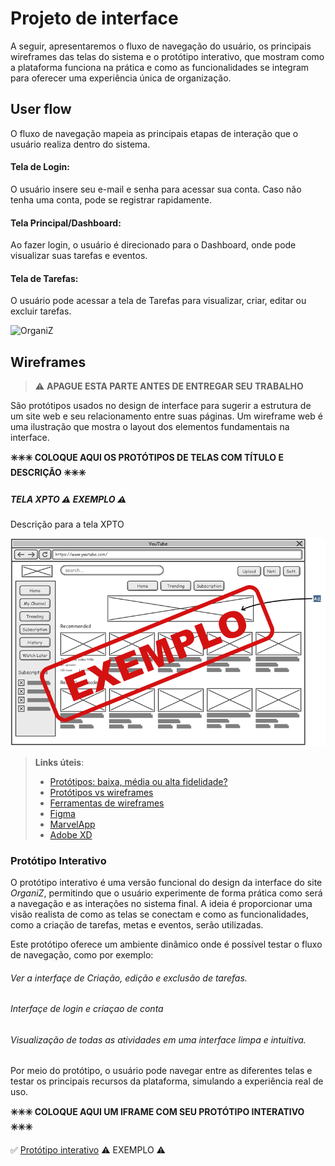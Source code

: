 
# Projeto de interface

A seguir, apresentaremos o fluxo de navegação do usuário, os principais wireframes das telas do sistema e o protótipo interativo, que mostram como a plataforma funciona na prática e como as funcionalidades se integram para oferecer uma experiência única de organização.

 ## User flow

O fluxo de navegação mapeia as principais etapas de interação que o usuário realiza dentro do sistema.

#### Tela de Login:

O usuário insere seu e-mail e senha para acessar sua conta. Caso não tenha uma conta, pode se registrar rapidamente.

#### Tela Principal/Dashboard:

Ao fazer login, o usuário é direcionado para o Dashboard, onde pode visualizar suas tarefas e eventos.

#### Tela de Tarefas:

O usuário pode acessar a tela de Tarefas para visualizar, criar, editar ou excluir tarefas.



![OrganiZ](https://github.com/user-attachments/assets/1230d5b6-5175-4db9-86d2-80011f72f6cf)


## Wireframes

> ⚠️ **APAGUE ESTA PARTE ANTES DE ENTREGAR SEU TRABALHO**

São protótipos usados no design de interface para sugerir a estrutura de um site web e seu relacionamento entre suas páginas. Um wireframe web é uma ilustração que mostra o layout dos elementos fundamentais na interface.

**✳️✳️✳️ COLOQUE AQUI OS PROTÓTIPOS DE TELAS COM TÍTULO E DESCRIÇÃO ✳️✳️✳️**

##### TELA XPTO ⚠️ EXEMPLO ⚠️

Descrição para a tela XPTO

![Exemplo de wireframe](images/exemplo-wireframe.png)

 
> **Links úteis**:
> - [Protótipos: baixa, média ou alta fidelidade?](https://medium.com/ladies-that-ux-br/prot%C3%B3tipos-baixa-m%C3%A9dia-ou-alta-fidelidade-71d897559135)
> - [Protótipos vs wireframes](https://www.nngroup.com/videos/prototypes-vs-wireframes-ux-projects/)
> - [Ferramentas de wireframes](https://rockcontent.com/blog/wireframes/)
> - [Figma](https://www.figma.com/)
> - [MarvelApp](https://marvelapp.com/developers/documentation/tutorials/)
> - [Adobe XD](https://www.adobe.com/br/products/xd.html#scroll)


### Protótipo Interativo

O protótipo interativo é uma versão funcional do design da interface do site *OrganiZ*, permitindo que o usuário experimente de forma prática como será a navegação e as interações no sistema final. A ideia é proporcionar uma visão realista de como as telas se conectam e como as funcionalidades, como a criação de tarefas, metas e eventos, serão utilizadas.

Este protótipo oferece um ambiente dinâmico onde é possível testar o fluxo de navegação, como por exemplo:

###### Ver a interfaçe de Criação, edição e exclusão de tarefas.

###### Interfaçe de login e criaçao de conta

###### Visualização de  todas as atividades em uma interface limpa e intuitiva.

Por meio do protótipo, o usuário pode navegar entre as diferentes telas e testar os principais recursos da plataforma, simulando a experiência real de uso.

**✳️✳️✳️ COLOQUE AQUI UM IFRAME COM SEU PROTÓTIPO INTERATIVO ✳️✳️✳️**

✅ [Protótipo interativo](https://marvelapp.com/prototype/4hd6091?emb=1&iosapp=false&frameless=false)  ⚠️ EXEMPLO ⚠️
